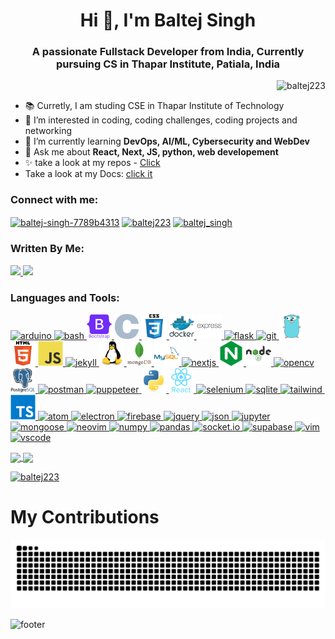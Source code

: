 <h1 align="center">Hi 👋, I'm Baltej Singh</h1>
<h3 align="center">A passionate Fullstack Developer from India, Currently pursuing CS in Thapar Institute, Patiala, India</h3>
<p align="right"> <img src="https://komarev.com/ghpvc/?username=baltej223&label=Profile%20views&color=0e75b6&style=flat" alt="baltej223" /> </p>

<!--I could had also put this in yaml code block for more creativity-->
- 📚 Curretly, I am studing CSE in Thapar Institute of Technology
- 👀 I’m interested in coding, coding challenges, coding projects and networking
- 🌱 I’m currently learning **DevOps, AI/ML, Cybersecurity and WebDev**
- 💬 Ask me about **React, Next, JS, python, web developement**
- ✨ take a look at my repos - [Click](https://github.com/baltej223?tab=repositories)
- Take a look at my Docs: [click it](https://docs-phi-rust.vercel.app/)

<!--![](https://komarev.com/ghpvc/?username=baltej223&color=blueviolet)--> <!--https://github.com/antonkomarev/github-profile-views-counter-->
<!--started on 19/07/24-->

<h3 align="left">Connect with me:</h3>
<p align="left">
<a href="https://linkedin.com/in/baltej-singh-7789b4313" target="blank"><img align="center" src="https://raw.githubusercontent.com/rahuldkjain/github-profile-readme-generator/master/src/images/icons/Social/linked-in-alt.svg" alt="baltej-singh-7789b4313" height="30" width="40" /></a>
<a href="https://instagram.com/baltej_223" target="blank"><img align="center" src="https://raw.githubusercontent.com/rahuldkjain/github-profile-readme-generator/master/src/images/icons/Social/instagram.svg" alt="baltej223" height="30" width="40" /></a>
<a href="https://www.leetcode.com/baltej_singh" target="blank"><img align="center" src="https://raw.githubusercontent.com/rahuldkjain/github-profile-readme-generator/master/src/images/icons/Social/leet-code.svg" alt="baltej_singh" height="30" width="40" /></a>
</p>

<h3 align="left">Written By Me:</h3>
<p><a href="https://www.baltej.me/blog">
    <img src="https://baltej.me/icon.png" height="40" />
</a>
<a href="https://posts.baltej.me/">
    <img src="https://baltej.me/icon.png" height="40" />
</a></p>




<h3 align="left">Languages and Tools:</h3>
<p align="left"> <a href="https://www.arduino.cc/" target="_blank" rel="noreferrer"> <img src="https://cdn.worldvectorlogo.com/logos/arduino-1.svg" alt="arduino" width="40" height="40"/> </a> <a href="https://www.gnu.org/software/bash/" target="_blank" rel="noreferrer"> <img src="https://www.vectorlogo.zone/logos/gnu_bash/gnu_bash-icon.svg" alt="bash" width="40" height="40"/> </a> <a href="https://getbootstrap.com" target="_blank" rel="noreferrer"> <img src="https://raw.githubusercontent.com/devicons/devicon/master/icons/bootstrap/bootstrap-plain-wordmark.svg" alt="bootstrap" width="40" height="40"/> </a> <a href="https://www.cprogramming.com/" target="_blank" rel="noreferrer"> <img src="https://raw.githubusercontent.com/devicons/devicon/master/icons/c/c-original.svg" alt="c" width="40" height="40"/> </a> <a href="https://www.w3schools.com/css/" target="_blank" rel="noreferrer"> <img src="https://raw.githubusercontent.com/devicons/devicon/master/icons/css3/css3-original-wordmark.svg" alt="css3" width="40" height="40"/> </a> <a href="https://www.docker.com/" target="_blank" rel="noreferrer"> <img src="https://raw.githubusercontent.com/devicons/devicon/master/icons/docker/docker-original-wordmark.svg" alt="docker" width="40" height="40"/> </a> <a href="https://expressjs.com" target="_blank" rel="noreferrer"> <img src="https://raw.githubusercontent.com/devicons/devicon/master/icons/express/express-original-wordmark.svg" alt="express" width="40" height="40"/> </a> <a href="https://flask.palletsprojects.com/" target="_blank" rel="noreferrer"> <img src="https://cdn.jsdelivr.net/gh/devicons/devicon@latest/icons/flask/flask-original.svg" alt="flask" width="40" height="40"/> </a> <a href="https://git-scm.com/" target="_blank" rel="noreferrer"> <img src="https://www.vectorlogo.zone/logos/git-scm/git-scm-icon.svg" alt="git" width="40" height="40"/> </a> <a href="https://golang.org" target="_blank" rel="noreferrer"> <img src="https://raw.githubusercontent.com/devicons/devicon/master/icons/go/go-original.svg" alt="go" width="40" height="40"/> </a> <a href="https://www.w3.org/html/" target="_blank" rel="noreferrer"> <img src="https://raw.githubusercontent.com/devicons/devicon/master/icons/html5/html5-original-wordmark.svg" alt="html5" width="40" height="40"/> </a> <a href="https://developer.mozilla.org/en-US/docs/Web/JavaScript" target="_blank" rel="noreferrer"> <img src="https://raw.githubusercontent.com/devicons/devicon/master/icons/javascript/javascript-original.svg" alt="javascript" width="40" height="40"/> </a> <a href="https://jekyllrb.com/" target="_blank" rel="noreferrer"> <img src="https://www.vectorlogo.zone/logos/jekyllrb/jekyllrb-icon.svg" alt="jekyll" width="40" height="40"/> </a> <a href="https://www.linux.org/" target="_blank" rel="noreferrer"> <img src="https://raw.githubusercontent.com/devicons/devicon/master/icons/linux/linux-original.svg" alt="linux" width="40" height="40"/> </a> <a href="https://www.mongodb.com/" target="_blank" rel="noreferrer"> <img src="https://raw.githubusercontent.com/devicons/devicon/master/icons/mongodb/mongodb-original-wordmark.svg" alt="mongodb" width="40" height="40"/> </a> <a href="https://www.mysql.com/" target="_blank" rel="noreferrer"> <img src="https://raw.githubusercontent.com/devicons/devicon/master/icons/mysql/mysql-original-wordmark.svg" alt="mysql" width="40" height="40"/> </a> <a href="https://nextjs.org/" target="_blank" rel="noreferrer"> <img src="https://cdn.worldvectorlogo.com/logos/nextjs-2.svg" alt="nextjs" width="40" height="40"/> </a> <a href="https://www.nginx.com" target="_blank" rel="noreferrer"> <img src="https://raw.githubusercontent.com/devicons/devicon/master/icons/nginx/nginx-original.svg" alt="nginx" width="40" height="40"/> </a> <a href="https://nodejs.org" target="_blank" rel="noreferrer"> <img src="https://raw.githubusercontent.com/devicons/devicon/master/icons/nodejs/nodejs-original-wordmark.svg" alt="nodejs" width="40" height="40"/> </a> <a href="https://opencv.org/" target="_blank" rel="noreferrer"> <img src="https://www.vectorlogo.zone/logos/opencv/opencv-icon.svg" alt="opencv" width="40" height="40"/> </a> <a href="https://www.postgresql.org" target="_blank" rel="noreferrer"> <img src="https://raw.githubusercontent.com/devicons/devicon/master/icons/postgresql/postgresql-original-wordmark.svg" alt="postgresql" width="40" height="40"/> </a> <a href="https://postman.com" target="_blank" rel="noreferrer"> <img src="https://www.vectorlogo.zone/logos/getpostman/getpostman-icon.svg" alt="postman" width="40" height="40"/> </a> <a href="https://github.com/puppeteer/puppeteer" target="_blank" rel="noreferrer"> <img src="https://www.vectorlogo.zone/logos/pptrdev/pptrdev-official.svg" alt="puppeteer" width="40" height="40"/> </a> <a href="https://www.python.org" target="_blank" rel="noreferrer"> <img src="https://raw.githubusercontent.com/devicons/devicon/master/icons/python/python-original.svg" alt="python" width="40" height="40"/> </a> <a href="https://reactjs.org/" target="_blank" rel="noreferrer"> <img src="https://raw.githubusercontent.com/devicons/devicon/master/icons/react/react-original-wordmark.svg" alt="react" width="40" height="40"/> </a> <a href="https://www.selenium.dev" target="_blank" rel="noreferrer"> <img src="https://raw.githubusercontent.com/detain/svg-logos/780f25886640cef088af994181646db2f6b1a3f8/svg/selenium-logo.svg" alt="selenium" width="40" height="40"/> </a> <a href="https://www.sqlite.org/" target="_blank" rel="noreferrer"> <img src="https://www.vectorlogo.zone/logos/sqlite/sqlite-icon.svg" alt="sqlite" width="40" height="40"/> </a> <a href="https://tailwindcss.com/" target="_blank" rel="noreferrer"> <img src="https://www.vectorlogo.zone/logos/tailwindcss/tailwindcss-icon.svg" alt="tailwind" width="40" height="40"/> </a> <a href="https://www.typescriptlang.org/" target="_blank" rel="noreferrer"> <img <a href="https://www.typescriptlang.org/" target="_blank" rel="noreferrer"> 
    <img src="https://raw.githubusercontent.com/devicons/devicon/master/icons/typescript/typescript-original.svg" alt="typescript" width="40" height="40"/> 
</a> 
<a href="https://atom.io/" target="_blank" rel="noreferrer"> 
    <img src="https://cdn.jsdelivr.net/gh/devicons/devicon@latest/icons/atom/atom-original.svg" alt="atom" width="40" height="40"/> 
</a>
<a href="https://www.electronjs.org/" target="_blank" rel="noreferrer"> 
    <img src="https://cdn.jsdelivr.net/gh/devicons/devicon@latest/icons/electron/electron-original.svg" alt="electron" width="40" height="40"/> 
</a>
<a href="https://firebase.google.com/" target="_blank" rel="noreferrer"> 
    <img src="https://cdn.jsdelivr.net/gh/devicons/devicon@latest/icons/firebase/firebase-original.svg" alt="firebase" width="40" height="40"/> 
</a>
<a href="https://jquery.com/" target="_blank" rel="noreferrer"> 
    <img src="https://cdn.jsdelivr.net/gh/devicons/devicon@latest/icons/jquery/jquery-original.svg" alt="jquery" width="40" height="40"/> 
</a>
<a href="https://www.json.org/json-en.html" target="_blank" rel="noreferrer"> 
    <img src="https://cdn.jsdelivr.net/gh/devicons/devicon@latest/icons/json/json-original.svg" alt="json" width="40" height="40"/> 
</a>
<a href="https://jupyter.org/" target="_blank" rel="noreferrer"> 
    <img src="https://cdn.jsdelivr.net/gh/devicons/devicon@latest/icons/jupyter/jupyter-original-wordmark.svg" alt="jupyter" width="40" height="40"/> 
</a>
<a href="https://mongoosejs.com/" target="_blank" rel="noreferrer"> 
    <img src="https://cdn.jsdelivr.net/gh/devicons/devicon@latest/icons/mongoose/mongoose-original.svg" alt="mongoose" width="40" height="40"/> 
</a>
<a href="https://neovim.io/" target="_blank" rel="noreferrer"> 
    <img src="https://cdn.jsdelivr.net/gh/devicons/devicon@latest/icons/neovim/neovim-original.svg" alt="neovim" width="40" height="40"/> 
</a>
<a href="https://numpy.org/" target="_blank" rel="noreferrer"> 
    <img src="https://cdn.jsdelivr.net/gh/devicons/devicon@latest/icons/numpy/numpy-plain-wordmark.svg" alt="numpy" width="40" height="40"/> 
</a>
<a href="https://pandas.pydata.org/" target="_blank" rel="noreferrer"> 
    <img src="https://cdn.jsdelivr.net/gh/devicons/devicon@latest/icons/pandas/pandas-original.svg" alt="pandas" width="40" height="40"/> 
</a>
<a href="https://socket.io/" target="_blank" rel="noreferrer"> 
    <img src="https://cdn.jsdelivr.net/gh/devicons/devicon@latest/icons/socketio/socketio-original.svg" alt="socket.io" width="40" height="40"/> 
</a>
<a href="https://supabase.com/" target="_blank" rel="noreferrer"> 
    <img src="https://cdn.jsdelivr.net/gh/devicons/devicon@latest/icons/supabase/supabase-original.svg" alt="supabase" width="40" height="40"/> 
</a>
<a href="https://www.vim.org/" target="_blank" rel="noreferrer"> 
    <img src="https://cdn.jsdelivr.net/gh/devicons/devicon@latest/icons/vim/vim-original.svg" alt="vim" width="40" height="40"/> 
</a>
<a href="https://code.visualstudio.com/" target="_blank" rel="noreferrer"> 
    <img src="https://cdn.jsdelivr.net/gh/devicons/devicon@latest/icons/vscode/vscode-original.svg" alt="vscode" width="40" height="40"/> 
</a>
                                                       
                                    
          
  
</p>


<!--
# 💻 Tech Stack:
![HTML5](https://img.shields.io/badge/html5-%23E34F26.svg?style=for-the-badge&logo=html5&logoColor=white) ![JavaScript](https://img.shields.io/badge/javascript-%23323330.svg?style=for-the-badge&logo=javascript&logoColor=%23F7DF1E) ![Python](https://img.shields.io/badge/python-3670A0?style=for-the-badge&logo=python&logoColor=ffdd54) ![CSS3](https://img.shields.io/badge/css3-%231572B6.svg?style=for-the-badge&logo=css3&logoColor=white) ![Bootstrap](https://img.shields.io/badge/bootstrap-%238511FA.svg?style=for-the-badge&logo=bootstrap&logoColor=white) ![Django](https://img.shields.io/badge/django-%23092E20.svg?style=for-the-badge&logo=django&logoColor=white) ![Jinja](https://img.shields.io/badge/jinja-white.svg?style=for-the-badge&logo=jinja&logoColor=black) ![jQuery](https://img.shields.io/badge/jquery-%230769AD.svg?style=for-the-badge&logo=jquery&logoColor=white) ![React](https://img.shields.io/badge/react-%2320232a.svg?style=for-the-badge&logo=react&logoColor=%2361DAFB) ![Arduino](https://img.shields.io/badge/-Arduino-00979D?style=for-the-badge&logo=Arduino&logoColor=white)
-->


<!--
# 📊 GitHub Stats:

![](https://github-readme-stats.vercel.app/api?username=baltej223&theme=dark&hide_border=false&include_all_commits=false&count_private=false)<br/>
![](https://github-readme-streak-stats.herokuapp.com/?user=baltej223&theme=dark&hide_border=false)<br/>
![](https://github-readme-stats.vercel.app/api/top-langs/?username=baltej223&theme=dark&hide_border=false&include_all_commits=false&count_private=false&layout=compact)


## 🏆 GitHub Trophies
![](https://github-profile-trophy.vercel.app/?username=baltej223&theme=onedark&no-frame=false&no-bg=false&margin-w=4)
-->

<!--
<p><img align="left" src="https://github-readme-stats.vercel.app/api/top-langs?username=baltej223&show_icons=true&locale=en&layout=compact&theme=onedark" alt="baltej223" /></p>
<p>&nbsp;<img align="center" src="https://github-readme-stats.vercel.app/api?username=baltej223&show_icons=true&locale=en&theme=onedark" alt="baltej223" /></p>
-->

<a href="https://github-readme-stats.vercel.app/api/top-langs?username=baltej223&show_icons=true&locale=en&layout=compact&theme=onedark">
  <img height=200 align="center" src="https://github-readme-stats.vercel.app/api/top-langs?username=baltej223&show_icons=true&locale=en&layout=compact&theme=onedark&hide=Dart,CMake,python,G-Code&langs_count=8" />
</a>
<a href="https://github-readme-stats.vercel.app/api?username=baltej223&show_icons=true&locale=en&theme=onedark">
  <img height=200 align="center" src="https://github-readme-stats.vercel.app/api?username=baltej223&show_icons=true&locale=en&theme=onedark&rank_icon=github" />
</a>


<p align="left"> <a href="https://github.com/ryo-ma/github-profile-trophy"><img src="https://github-profile-trophy.vercel.app/?theme=onedark&username=baltej223" alt="baltej223" /></a> </p>

<h1>My Contributions</h1> 

![Snake animation](https://raw.githubusercontent.com/baltej223/baltej223/refs/heads/output/snake.svg)

<!--
```Markdown
╔══════════════════════════════════════════════╗
║                                              ║
║   I am not here to win.                      ║
║   I am not here to survive at any cost.      ║
║   I am here to understand.                   ║
║   To connect.                                ║
║   To create something beautiful before I go. ║
║                                              ║
╚══════════════════════════════════════════════╝
```
-->

![footer](https://capsule-render.vercel.app/api?type=waving&height=250&color=gradient&section=footer&textBg=false)

<!--footer-->
<!--![footer](https://camo.githubusercontent.com/c27faf5c5f503dae2aadda8171178a26d0b35072e175f8c2dbb98737bc1a7eea/68747470733a2f2f63617073756c652d72656e6465722e76657263656c2e6170702f6170693f747970653d776176696e6726636f6c6f723d6772616469656e74266865696768743d3130302673656374696f6e3d666f6f746572)-->
<!-- Last Edit on 02-03-25 [2 days before my chem MST ;)]-->

